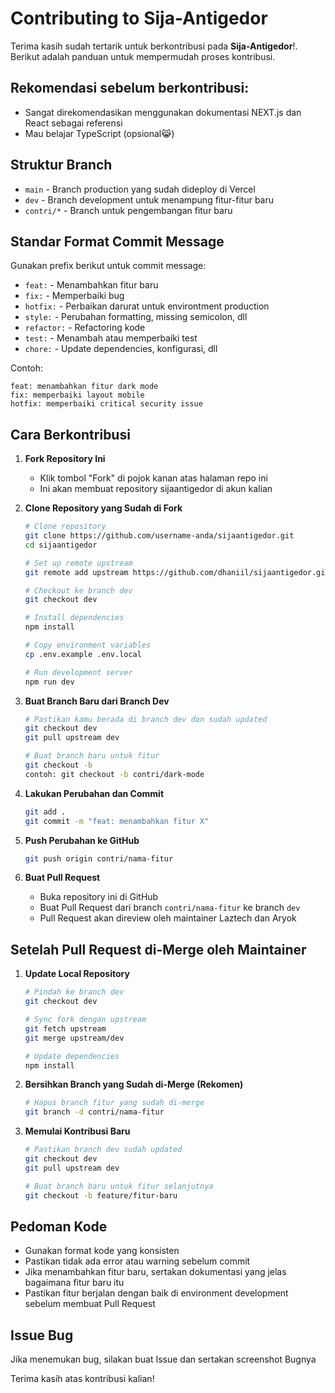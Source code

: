 # Contributing to Sija-Antigedor
Terima kasih sudah tertarik untuk berkontribusi pada **Sija-Antigedor**!. Berikut adalah panduan untuk mempermudah proses kontribusi.

## Rekomendasi sebelum berkontribusi:
- Sangat direkomendasikan menggunakan dokumentasi NEXT.js dan React sebagai referensi 
- Mau belajar TypeScript (opsional😹)

## Struktur Branch
- `main` - Branch production yang sudah dideploy di Vercel
- `dev` - Branch development untuk menampung fitur-fitur baru
- `contri/*` - Branch untuk pengembangan fitur baru

## Standar Format Commit Message
Gunakan prefix berikut untuk commit message:
- `feat:` - Menambahkan fitur baru
- `fix:` - Memperbaiki bug
- `hotfix:` - Perbaikan darurat untuk environtment production
- `style:` - Perubahan formatting, missing semicolon, dll
- `refactor:` - Refactoring kode
- `test:` - Menambah atau memperbaiki test
- `chore:` - Update dependencies, konfigurasi, dll

Contoh:
```
feat: menambahkan fitur dark mode
fix: memperbaiki layout mobile
hotfix: memperbaiki critical security issue
```

## Cara Berkontribusi
1. **Fork Repository Ini**
   - Klik tombol "Fork" di pojok kanan atas halaman repo ini
   - Ini akan membuat repository sijaantigedor di akun kalian

2. **Clone Repository yang Sudah di Fork**
   ```bash
   # Clone repository
   git clone https://github.com/username-anda/sijaantigedor.git
   cd sijaantigedor

   # Set up remote upstream
   git remote add upstream https://github.com/dhaniil/sijaantigedor.git

   # Checkout ke branch dev
   git checkout dev

   # Install dependencies
   npm install

   # Copy environment variables
   cp .env.example .env.local

   # Run development server
   npm run dev
   ```

3. **Buat Branch Baru dari Branch Dev**
   ```bash
   # Pastikan kamu berada di branch dev dan sudah updated
   git checkout dev
   git pull upstream dev

   # Buat branch baru untuk fitur
   git checkout -b 
   contoh: git checkout -b contri/dark-mode
   ```

4. **Lakukan Perubahan dan Commit**
   ```bash
   git add .
   git commit -m "feat: menambahkan fitur X"
   ```

5. **Push Perubahan ke GitHub**
   ```bash
   git push origin contri/nama-fitur
   ```

6. **Buat Pull Request**
   - Buka repository ini di GitHub
   - Buat Pull Request dari branch `contri/nama-fitur` ke branch `dev`
   - Pull Request akan direview oleh maintainer Laztech dan Aryok

## Setelah Pull Request di-Merge oleh Maintainer

1. **Update Local Repository**
   ```bash
   # Pindah ke branch dev
   git checkout dev

   # Sync fork dengan upstream
   git fetch upstream
   git merge upstream/dev

   # Update dependencies
   npm install
   ```

2. **Bersihkan Branch yang Sudah di-Merge (Rekomen)**
   ```bash
   # Hapus branch fitur yang sudah di-merge
   git branch -d contri/nama-fitur
   ```

3. **Memulai Kontribusi Baru**
   ```bash
   # Pastikan branch dev sudah updated
   git checkout dev
   git pull upstream dev

   # Buat branch baru untuk fitur selanjutnya
   git checkout -b feature/fitur-baru
   ```

## Pedoman Kode
- Gunakan format kode yang konsisten
- Pastikan tidak ada error atau warning sebelum commit
- Jika menambahkan fitur baru, sertakan dokumentasi yang jelas bagaimana fitur baru itu
- Pastikan fitur berjalan dengan baik di environment development sebelum membuat Pull Request

## Issue Bug
Jika menemukan bug, silakan buat Issue dan sertakan screenshot Bugnya

Terima kasih atas kontribusi kalian!
